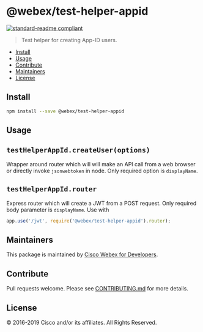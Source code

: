 # @webex/test-helper-appid

[![standard-readme compliant](https://img.shields.io/badge/readme%20style-standard-brightgreen.svg?style=flat-square)](https://github.com/RichardLitt/standard-readme)

> Test helper for creating App-ID users.

- [Install](#install)
- [Usage](#usage)
- [Contribute](#contribute)
- [Maintainers](#maintainers)
- [License](#license)

## Install

```bash
npm install --save @webex/test-helper-appid
```

## Usage

## `testHelperAppId.createUser(options)`

Wrapper around router which will will make an API call from a web browser or directly invoke `jsonwebtoken` in node. Only required option is `displayName`.

## `testHelperAppId.router`

Express router which will create a JWT from a POST request. Only required body parameter is `displayName`. Use with

```javascript
app.use('/jwt', require('@webex/test-helper-appid').router);
```

## Maintainers

This package is maintained by [Cisco Webex for Developers](https://developer.webex.com/).

## Contribute

Pull requests welcome. Please see [CONTRIBUTING.md](https://github.com/webex/webex-js-sdk/blob/master/CONTRIBUTING.md) for more details.

## License

© 2016-2019 Cisco and/or its affiliates. All Rights Reserved.

